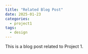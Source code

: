 ```yaml
---
title: "Related Blog Post"
date: 2025-01-23
categories:
  - project1
tags:
  - design
---
```

This is a blog post related to Project 1.